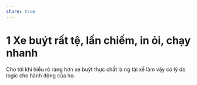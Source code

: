 ```yaml
---
share: true
---
```

# 1 Xe buýt rất tệ, lấn chiếm, in ỏi, chạy nhanh
Cho tới khi hiểu rõ ràng hơn xe buýt thực chất là ng tài xế làm vậy có lý do logic cho hành động của họ.